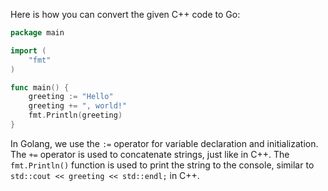 Here is how you can convert the given C++ code to Go:

```go
package main

import (
    "fmt"
)

func main() {
    greeting := "Hello"
    greeting += ", world!"
    fmt.Println(greeting)
}
```

In Golang, we use the `:=` operator for variable declaration and initialization. The `+=` operator is used to concatenate strings, just like in C++. The `fmt.Println()` function is used to print the string to the console, similar to `std::cout << greeting << std::endl;` in C++.
